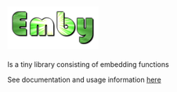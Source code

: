 
![logo](images/logo.png)
---

Is a tiny library consisting of embedding functions

See documentation and usage information [here](https://jonasrsv.github.io/emby/build/html/index.html)
